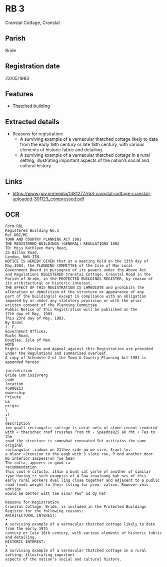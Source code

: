 # RB 3

Cranstal Cottage, Cranstal

## Parish
Bride

## Registration date
23/05/1983

## Features
- Thatched building

## Extracted details
* Reasons for registration:
  - A surviving example of a vernacular thatched cottage likely to date from the early 19th century or late 18th century, with various elements of historic fabric and detailing.
  - A surviving example of a vernacular thatched cottage in a rural setting; illustrating important aspects of the nation’s social and cultural history.


## Links
- https://www.gov.im/media/1381277/rb3-cranstal-cottage-cranstal-uploaded-301123_compressed.pdf

## OCR
```
Form RBL
Registered Building No.3
Ref NGC/MC
TOWN AND COUNTRY PLANNING ACT 1981
THE REGISTRRED BUILDINGS (GENERAL) REGULATIONS 1982
TO: Miss Kathleen Mary Reed,
35 Willow Road,
Lendon, NW3 ITN.
NOTICE IS HEREBY GIVEN that at a meeting held on the 13th day of
May,1983, the PLANNING COMMITTEE of the Isle of Man Local
Government Board in pursugnce of its powers under the Above Act
and Regulations REGISTERED Cranstai Cottage, Cranstal Road in the
Parish of Bride, in the PROTECTED BUILDINGS REGISTER, by reason of
its architectural or historic interest.
THE EFFECT OF THIS REGISTRATIGN IS LHMEDIATE and prohibits the
alteration or demolition of the structure ox appearance of any
part of the building(s) except in compliance with an obligation
imposed by or under any statutory provision or with the prior
written consent of the Planning Committee.
Pubkic Notice of this Registration will be published on the
27th day of May, 1983.
This 23rd day of May, 1983.
By Ordel
J. F.
Government Offices,
Bucks Road,
Douglas, isle of Man.
HOTE
Rights of Review and Appeal against this Registration are provided
under the Regulations and summarised overleaf.
A copy of Schedule 2 of the Town & Country Planning Act 1981 is
appended hereto.

jurisdiction
Bride Com iosivrerg
code
location
45900213
ownership
Privute
Le
origin
\
if
}
description
ime gnall rectangalir soltsge is corat-uet= of stone cenent rendered
with « thacschec roof (russhes “rom th - SpeedosB25 ak rht + Tes to the
road the structure is somewhat renovated Sut asitiains the same original
rectangular .indows on 21the> side am we sire, Srant lo:
a mlaor «2tension to the eagh with 3 slate roe, P ond another door.
No interior 1aspess!on “ue bean
The cotta, appeers in good ra
recommendation
This cout e citucto. ithin a bunt cat yarle of another of similar
type Having tr such exampics of 4 Saw reaalnang bah nes of this
early rural workers dvel ling close together and adjacent to a pudlic
road lends weight to their isting for preu- vation. Rowever vhis edttige
would be better witt tae sinor Pao” od Oy het

Reasons for Registration 
Cranstal Cottage, Bride, is included in the Protected Buildings Register for the following reasons: 
ARCHITECTURAL INTEREST:  
• 
A surviving example of a vernacular thatched cottage likely to date from the early 19th 
century or late 18th century, with various elements of historic fabric and detailing. 
HISTORIC INTEREST:  
• 
A surviving example of a vernacular thatched cottage in a rural setting; illustrating important 
aspects of the nation’s social and cultural history.
```
